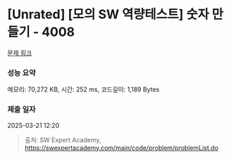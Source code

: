 # [Unrated] [모의 SW 역량테스트] 숫자 만들기 - 4008 

[문제 링크](https://swexpertacademy.com/main/code/problem/problemDetail.do?contestProbId=AWIeRZV6kBUDFAVH) 

### 성능 요약

메모리: 70,272 KB, 시간: 252 ms, 코드길이: 1,189 Bytes

### 제출 일자

2025-03-21 12:20



> 출처: SW Expert Academy, https://swexpertacademy.com/main/code/problem/problemList.do